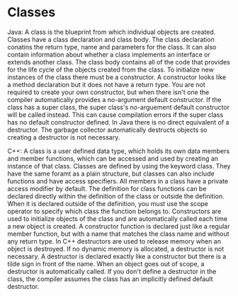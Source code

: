 #  Classes

Java:
A class is the blueprint from which individual objects are created. Classes have a class declaration and class body. The class declaration conatins the return type, name and parameters for the class. It can also contain information about whether a class implements an interface or extends another class. The class body contains all of the code that provides for the life cycle of the objects created from the class. To initialize new instances of the class there must be a constructor. A constructor looks like a method declaration but it does not have a return type. You are not required to create your own constructor, but when there isn't one the compiler automatically provides a no-argument default constructor. If the class has a super class, the super class's no-arguement default constructor will be called instead. This can cause compilation errors if the super class has no default constructor defined. In Java there is no direct equivalent of a destructor. The garbage collector automatically destructs objects so creating a destructor is not necessary. 

C++:
A class is a user defined data type, which holds its own data members and member functions, which can be accessed and used by creating an instance of that class. Classes are defined by using the keyword class. They have the same foramt as a plain structure, but classes can also include functions and have access specifiers. All members in a class have a private access modifier by default. The definition for class functions can be declared directly within the definition of the class or outside the definition. When it is declared outside of the definition, you must use the scope operator to specify which class the function belongs to. Constructors are used to initialize objects of the class and are automatically called each time a new object is created. A constructor function is declared just like a regular member function, but with a name that matches the class name and without any return type. In C++ destructors are used to release memory when an object is destroyed. If no dynamic memory is allocated, a destructor is not necessary. A destructor is declared exactly like a constructor but there is a tilde sign in front of the name. When an object goes out of scope, a destructor is automatically called. If you don't define a destructor in the class, the compiler assumes the class has an implicitly defined default destructor.

